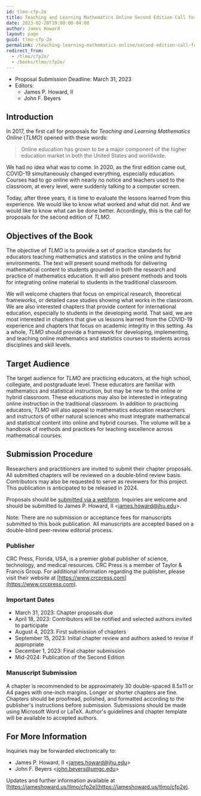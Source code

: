```yaml
---
id: tlmo-cfp-2e
title: Teaching and Learning Mathematics Online Second Edition Call for Proposals
date: 2023-02-20T19:00:00-04:00
author: James Howard
layout: page
guid: tlmo-cfp-2e
permalink: /teaching-learning-mathematics-online/second-edition-call-for-proposals
redirect_from:
  - /tlmo/cfp2e/
  - /books/tlmo/cfp2e/
---
```


* Proposal Submission Deadline: March 31, 2023 
* Editors:
  * James P. Howard, II
  * John F. Beyers 

## Introduction

In 2017, the first call for proposals for _Teaching and Learning
Mathematics Online_ (_TLMO_) opened with these words:

> Online education has grown to be a major component of the higher
education market in both the United States and worldwide.

We had no idea what was to come.  In 2020, as the first edition
came out, COVID-19 simultaneously changed everything, especially
education.  Courses had to go online with nearly no notice and
teachers used to the classroom, at every level, were suddenly talking
to a computer screen.

Today, after three years, it is time to evaluate the lessons learned
from this experience.  We would like to know what worked and what
did not.  And we would like to know what can be done better.
Accordingly, this is the call for proposals for the second edition
of _TLMO_.

## Objectives of the Book

The objective of _TLMO_ is to provide a set of practice standards for
educators teaching mathematics and statistics in the online and
hybrid environments. The text will present sound methods for
delivering mathematical content to students grounded in both the
research and practice of mathematics education. It will also present
methods and tools for integrating online material to students in
the traditional classroom.

We will welcome chapters that focus on empirical research, theoretical
frameworks, or detailed case studies showing what works in the
classroom. We are also interested chapters that provide content for
international education, especially to students in the developing
world.  That said, we are most interested in chapters that give us
lessons learned from the COVID-19 experience and chapters that focus
on academic integrity in this setting.  As a whole, _TLMO_ should
provide a framework for developing, implementing, and teaching
online mathematics and statistics courses to students across
disciplines and skill levels.

## Target Audience

The target audience for _TLMO_ are practicing educators, at the
high school, collegiate, and postgraduate level. These educators
are familiar with mathematics and statistical instruction, but may
be new to the online or hybrid classroom. These educations may also
be interested in integrating online instruction in the traditional
classroom. In addition to practicing educators, _TLMO_ will also
appeal to mathematics education researchers and instructors of other
natural sciences who must integrate mathematical and statistical
content into online and hybrid courses. The volume will be a handbook
of methods and practices for teaching excellence across mathematical
courses.

## Submission Procedure

Researchers and practitioners are invited to submit their chapter
proposals. All submitted chapters will be reviewed on a double-blind
review basis. Contributors may also be requested to serve as reviewers
for this project. This publication is anticipated to be released
in 2024.

Proposals should be [submitted via a
webform](https://forms.gle/vtcXAw14pS8qMsbJ8).  Inquiries are welcome
and should be submitted to James P. Howard, II
<[james.howard@jhu.edu](mailto:james.howard@jhu.edu)>.

Note: There are no submission or acceptance fees for manuscripts
submitted to this book publication. All manuscripts are accepted
based on a double-blind peer-review editorial process.

### Publisher

CRC Press, Florida, USA, is a premier global publisher of science,
technology, and medical resources. CRC Press is a member of Taylor
& Francis Group. For additional information regarding the publisher,
please visit their website at
[https://www.crcpress.com](https://www.crcpress.com).

### Important Dates

* March 31, 2023: Chapter proposals due 
* April 18, 2023: Contributors will be notified and selected authors 
  invited to participate 
* August 4, 2023: First submission of chapters 
* September 15, 2023: Initial chapter review and authors asked to 
  revise if appropriate
* December 1, 2023: Final chapter submission
* Mid-2024: Publication of the Second Edition

### Manuscript Submission

A chapter is recommended to be approximately 30 double-spaced 8.5x11
or A4 pages with one-inch margins.  Longer or shorter chapters are
fine. Chapters should be proofread, polished, and formatted according
to the publisher's instructions before submission.  Submissions
should be made using Microsoft Word or LaTeX.  Author's guidelines 
and chapter template will be available to accepted authors.

## For More Information

Inquiries may be forwarded electronically to:

*   James P. Howard, II <[james.howard@jhu.edu](mailto:james.howard@jhu.edu)>
*   John F. Beyers <[john.beyers@umgc.edu](mailto:john.beyers@umgc.edu)>

Updates and further information available at
[https://jameshoward.us/tlmo/cfp2e](https://jameshoward.us/tlmo/cfp2e).
